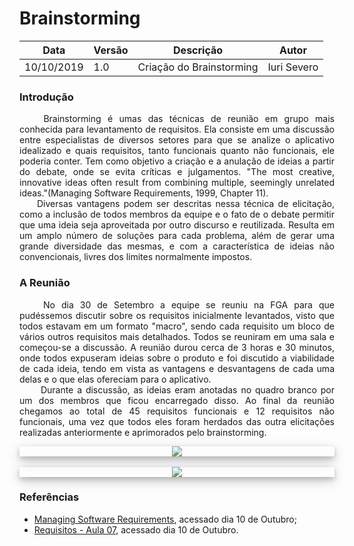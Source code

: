 <!DOCTYPE html>
<html>
<head>
<style>
    div.polaroid {
    box-shadow: 0 4px 8px 0 rgba(0, 0, 0, 0.2), 0 6px 20px 0 rgba(0, 0, 0, 0.19);
    text-align: center;
    }
    div.container {
    padding: 10px;
    }
</style>
</head>
<body>

# Brainstorming

| Data | Versão | Descrição | Autor |
| --- | --- | --- | --- |
| 10/10/2019 | 1.0 | Criação do Brainstorming  | Iuri Severo |

<h3><strong>Introdução</strong></h3>
<p align="justify"> &emsp;&emsp;
Brainstorming é umas das técnicas de reunião em grupo mais conhecida para levantamento de requisitos. Ela consiste em uma discussão entre especialistas de diversos setores para que se analize o aplicativo idealizado e quais requisitos, tanto funcionais quanto não funcionais, ele poderia conter. Tem como objetivo a criação e a anulação de ideias a partir do debate, onde se evita críticas e julgamentos. "The most creative, innovative ideas often result from combining multiple, seemingly unrelated ideas."(Managing Software Requirements, 1999, Chapter 11). <br>
&emsp;&emsp;Diversas vantagens podem ser descritas nessa técnica de elicitação, como a inclusão de todos membros da equipe e o fato de o debate permitir que uma ideia seja aproveitada por outro discurso e reutilizada. Resulta em um amplo número de soluções para cada problema, além de gerar uma grande diversidade das mesmas, e com a característica de ideias não convencionais, livres dos limites normalmente impostos. 
</p>

<h3><strong>A Reunião</strong></h3>
<p align="justify"> &emsp;&emsp;
No dia 30 de Setembro a equipe se reuniu na FGA para que pudéssemos discutir sobre os requisitos inicialmente levantados, visto que todos estavam em um formato "macro", sendo cada requisito um bloco de vários outros requisitos mais detalhados. Todos se reuniram em uma sala e começou-se a discussão. A reunião durou cerca de 3 horas e 30 minutos, onde todos expuseram ideias sobre o produto e foi discutido a viabilidade de cada ideia, tendo em vista as vantagens e desvantagens de cada uma delas e o que elas ofereciam para o aplicativo. <br>&emsp;&emsp;
Durante a discussão, as ideias eram anotadas no quadro branco por um dos membros que ficou encarregado disso. Ao final da reunião chegamos ao total de 45 requisitos funcionais e 12 requisitos não funcionais, uma vez que todos eles foram herdados das outra elicitações realizadas anteriormente e aprimorados pelo brainstorming.
</p>

<div class="polaroid">
    <img src="docs/assets/img/brainstorm/requisitos_funcionais.jpg"> <br>
</div>
<br>
<div class="polaroid">
    <img src="docs/assets/img/brainstorm/requisitos_nao_funcionais.jpg"> <br>
</div>
</body>

<h3><strong>Referências</strong></h3>

* [Managing Software Requirements](http://index-of.es/Programming/C++/Addison%20Wesley%20-%20Leffingwell%20&%20Widrig%20-%20Managing%20Software%20Requirements,%201St%20Edition.pdf), acessado dia 10 de Outubro;
* [Requisitos - Aula 07](https://aprender.ead.unb.br/pluginfile.php/719761/mod_resource/content/1/Requisitos%20-%20Aula%2007.pdf), acessado dia 10 de Outubro.